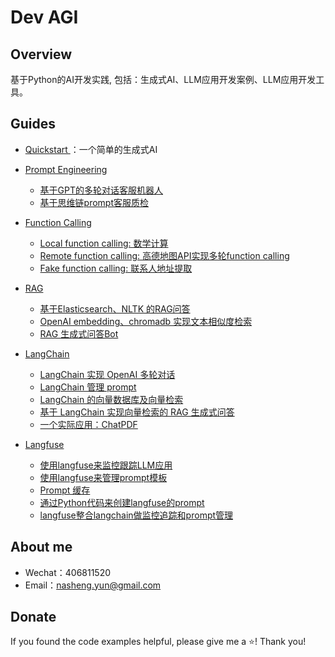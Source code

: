 # Dev AGI

## Overview

基于Python的AI开发实践, 包括：生成式AI、LLM应用开发案例、LLM应用开发工具。

## Guides
- [Quickstart ](01_helloworld)：一个简单的生成式AI
- [Prompt Engineering](02_prompt)
  - [基于GPT的多轮对话客服机器人](02_prompt/01_prompt_customer_service_bot.py)
  - [基于思维链prompt客服质检](02_prompt/02_prompt_quality_inspection.py)
- [Function Calling](03_function_calling)
  - [Local function calling: 数学计算](03_function_calling/01_sum_function_calling.py)
  - [Remote function calling: 高德地图API实现多轮function calling](03_function_calling/02_amap_multiple_function_calling.py)
  - [Fake function calling: 联系人地址提取](03_function_calling/03_addr_summary_function_calling.py)
- [RAG](04_rag)
  - [基于Elasticsearch、NLTK 的RAG问答](04_rag/02_es_llm.py)
  - [OpenAI embedding、chromadb 实现文本相似度检索](04_rag/03_text_embeddings_by_chromadb.py)
  - [RAG 生成式问答Bot](04_rag/rag_bot.py)
- [LangChain](05_langchain)
  - [LangChain 实现 OpenAI 多轮对话](05_langchain/lc_multi_conversition.py)
  - [LangChain 管理 prompt](05_langchain/lc_prompt_template.py)
  - [LangChain 的向量数据库及向量检索](05_langchain/lc_vector_stores_faiss.py)
  - [基于 LangChain 实现向量检索的 RAG 生成式问答](05_langchain/lc_chat_pdf.py)
  - [一个实际应用：ChatPDF](05_langchain/chat_pdf_view.py)

- [Langfuse](06_langfuse)
  - [使用langfuse来监控跟踪LLM应用](06_langfuse/01_tracing_llm_project.py)
  - [使用langfuse来管理prompt模板](06_langfuse/02_prompt_management.py)
  - [Prompt 缓存](06_langfuse/02_prompt_caching.py) 
  - [通过Python代码来创建langfuse的prompt](06_langfuse/02_prompt_create_by_code.py) 
  - [langfuse整合langchain做监控追踪和prompt管理](06_langfuse/02_tracing_and_prompt_with_langchain.py) 


## About me

- Wechat：406811520
- Email：nasheng.yun@gmail.com

## Donate
If you found the code examples helpful, please give me a :star:! Thank you!